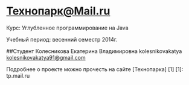 Технопарк@Mail.ru
===========================
Курс: Углубленное программирование на Java

Учебный период: весенний семестр 2014г.

##Студент
Колесникова Екатерина Владимировна 
kolesnikovakatya
kolesnikovakatya91@gmail.com

Подробнее о проекте можно прочесть на сайте [Технопарка] [1]
[1]: tp.mail.ru
